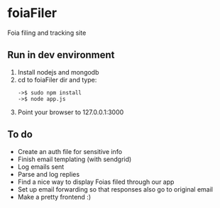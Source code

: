 foiaFiler
=========

Foia filing and tracking site

Run in dev environment
----------------------

1. Install nodejs and mongodb
2. cd to foiaFiler dir and type:
    ```
    ->$ sudo npm install
    ->$ node app.js
    ```
3. Point your browser to 127.0.0.1:3000

To do
-----

* Create an auth file for sensitive info
* Finish email templating (with sendgrid)
* Log emails sent
* Parse and log replies
* Find a nice way to display Foias filed through our app
* Set up email forwarding so that responses also go to original email
* Make a pretty frontend :)